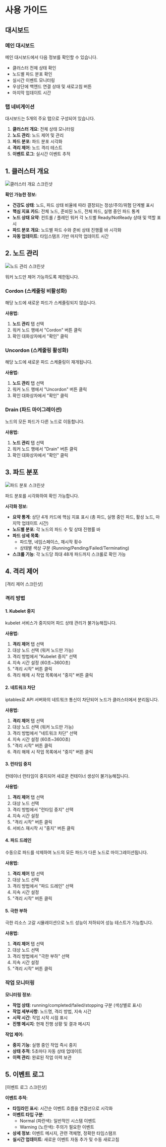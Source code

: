 # 사용 가이드

## 대시보드

### 메인 대시보드

메인 대시보드에서 다음 정보를 확인할 수 있습니다.
- 클러스터 전체 상태 확인 
- 노드별 파드 분포 확인
- 실시간 이벤트 모니터링
- 우상단에 백엔드 연결 상태 및 새로고침 버튼
- 마지막 업데이트 시간

### 탭 네비게이션
대시보드는 5개의 주요 탭으로 구성되어 있습니다.
1. **클러스터 개요**: 전체 상태 모니터링
2. **노드 관리**: 노드 제어 및 관리
3. **파드 분포**: 파드 분포 시각화
4. **격리 제어**: 노드 격리 테스트
5. **이벤트 로그**: 실시간 이벤트 추적

## 1. 클러스터 개요
![클러스터 개요 스크린샷](../images/클러스터%20개요.png)

**확인 가능한 정보:**
- **건강도 상태**: 노드, 파드 상태 비율에 따라 결정되는 정상/주의/위험 단계별 표시
- **핵심 지표 카드**: 전체 노드, 준비된 노드, 전체 파드, 실행 중인 파드 통계
- **노드 상태 요약**: 컨트롤 / 플레인 워커 각 노드별 Ready/NotReady 상태 및 역할 표시
- **파드 분포 개요**: 노드별 파드 수와 준비 상태 진행률 바 시각화
- **자동 업데이트**: 타임스탬프 기반 마지막 업데이트 시간

## 2. 노드 관리
![노드 관리 스크린샷](../images/노드관리.png)

워커 노드만 제어 가능하도록 제한됩니다.

### Cordon (스케줄링 비활성화)
해당 노드에 새로운 파드가 스케줄링되지 않습니다.

**사용법:**
1. **노드 관리** 탭 선택
2. 워커 노드 행에서 "Cordon" 버튼 클릭
3. 확인 대화상자에서 "확인" 클릭


### Uncordon (스케줄링 활성화)
해당 노드에 새로운 파드 스케줄링이 재개됩니다.

**사용법:**
1. **노드 관리** 탭 선택
2. 워커 노드 행에서 "Uncordon" 버튼 클릭
3. 확인 대화상자에서 "확인" 클릭

### Drain (파드 마이그레이션)
노드의 모든 파드가 다른 노드로 이동합니다.

**사용법:**
1. **노드 관리** 탭 선택
2. 워커 노드 행에서 "Drain" 버튼 클릭
3. 확인 대화상자에서 "확인" 클릭

## 3. 파드 분포
![파드 분포 스크린샷](../images/파드분포.png)

파드 분포를 시각화하여 확인 가능합니다.

**시각화 정보:**
- **요약 통계**: 상단 4개 카드에 핵심 지표 표시 (총 파드, 실행 중인 파드, 활성 노드, 마지막 업데이트 시간)
- **노드별 분포**: 각 노드의 파드 수 및 상태 진행률 바
- **파드 상세 목록**: 
  - 파드명, 네임스페이스, 재시작 횟수
  - 상태별 색상 구분 (Running/Pending/Failed/Terminating)
- **스크롤 기능**: 각 노드당 최대 48개 파드까지 스크롤로 확인 가능

## 4. 격리 제어

[격리 제어 스크린샷]

### 격리 방법

#### 1. Kubelet 중지
kubelet 서비스가 중지되어 파드 상태 관리가 불가능해집니다.

**사용법:**
1. **격리 제어** 탭 선택
2. 대상 노드 선택 (워커 노드만 가능)
3. 격리 방법에서 "Kubelet 중지" 선택
4. 지속 시간 설정 (60초~3600초)
5. "격리 시작" 버튼 클릭
6. 격리 해제 시 작업 목록에서 "중지" 버튼 클릭

#### 2. 네트워크 차단
iptables로 API 서버와의 네트워크 통신이 차단되어 노드가 클러스터에서 분리됩니다.

**사용법:**
1. **격리 제어** 탭 선택
2. 대상 노드 선택 (워커 노드만 가능)
3. 격리 방법에서 "네트워크 차단" 선택
4. 지속 시간 설정 (60초~3600초)
5. "격리 시작" 버튼 클릭
6. 격리 해제 시 작업 목록에서 "중지" 버튼 클릭

#### 3. 런타임 중지
컨테이너 런타임이 중지되어 새로운 컨테이너 생성이 불가능해집니다.

**사용법:**
1. **격리 제어** 탭 선택
2. 대상 노드 선택
3. 격리 방법에서 "런타임 중지" 선택
4. 지속 시간 설정
5. "격리 시작" 버튼 클릭
6. 서비스 재시작 시 "중지" 버튼 클릭

#### 4. 파드 드레인
수동으로 파드를 삭제하여 노드의 모든 파드가 다른 노드로 마이그레이션됩니다.

**사용법:**
1. **격리 제어** 탭 선택
2. 대상 노드 선택
3. 격리 방법에서 "파드 드레인" 선택
4. 지속 시간 설정
5. "격리 시작" 버튼 클릭

#### 5. 극한 부하
극한 리소스 고갈 시뮬레이션으로 노드 성능이 저하되어 성능 테스트가 가능합니다.

**사용법:**
1. **격리 제어** 탭 선택
2. 대상 노드 선택
3. 격리 방법에서 "극한 부하" 선택
4. 지속 시간 설정
5. "격리 시작" 버튼 클릭

### 작업 모니터링
**모니터링 정보:**
- **작업 상태**: running/completed/failed/stopping 구분 (색상별로 표시)
- **작업 세부사항**: 노드명, 격리 방법, 지속 시간
- **시작 시간**: 작업 시작 시점 표시
- **진행 메시지**: 현재 진행 상황 및 결과 메시지

**작업 제어:**
- **중지 기능**: 실행 중인 작업 즉시 중지
- **상태 추적**: 5초마다 자동 상태 업데이트
- **이력 관리**: 완료된 작업 이력 보관

## 5. 이벤트 로그
[이벤트 로그 스크린샷]

**이벤트 추적:**
- **타임라인 표시**: 시간순 이벤트 흐름을 연결선으로 시각화
- **이벤트 타입 구분**:
  - Normal (파란색): 일반적인 시스템 이벤트
  - Warning (노란색): 주의가 필요한 이벤트
- **상세 정보**: 이벤트 메시지, 관련 객체명, 정확한 타임스탬프
- **실시간 업데이트**: 새로운 이벤트 자동 추가 및 수동 새로고침